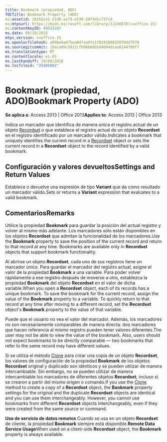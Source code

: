 ```yaml
---
title: Bookmark (propiedad, ADO)
TOCTitle: Bookmark Property (ADO)
ms:assetid: 101b2ce1-21d8-aa79-e530-20f9d1c73fc8
ms:mtpsurl: https://msdn.microsoft.com/library/JJ248870(v=office.15)
ms:contentKeyID: 48543287
ms.date: 09/18/2015
mtps_version: v=office.15
ms.openlocfilehash: a89be0ad75ea84faa9fe17834260832070dd7578
ms.sourcegitcommit: 19aca09c5812cfb98b68b5d4604dcaa814479df7
ms.translationtype: MT
ms.contentlocale: es-ES
ms.lasthandoff: 10/09/2018
ms.locfileid: "25485002"
---
```

# <a name="bookmark-property-ado"></a><span data-ttu-id="5dc30-102">Bookmark (propiedad, ADO)</span><span class="sxs-lookup"><span data-stu-id="5dc30-102">Bookmark Property (ADO)</span></span>


<span data-ttu-id="5dc30-103">**Se aplica a**: Access 2013 | Office 2013</span><span class="sxs-lookup"><span data-stu-id="5dc30-103">**Applies to**: Access 2013 | Office 2013</span></span>

<span data-ttu-id="5dc30-104">Indica un marcador que identifica de manera única el registro actual de un objeto [Recordset](recordset-object-ado.md) o que establece el registro actual de un objeto **Recordset** en el registro identificado por un marcador válido.</span><span class="sxs-lookup"><span data-stu-id="5dc30-104">Indicates a bookmark that uniquely identifies the current record in a [Recordset](recordset-object-ado.md) object or sets the current record in a **Recordset** object to the record identified by a valid bookmark.</span></span>

## <a name="settings-and-return-values"></a><span data-ttu-id="5dc30-105">Configuración y valores devueltos</span><span class="sxs-lookup"><span data-stu-id="5dc30-105">Settings and Return Values</span></span>

<span data-ttu-id="5dc30-106">Establece o devuelve una expresión de tipo **Variant** que da como resultado un marcador válido.</span><span class="sxs-lookup"><span data-stu-id="5dc30-106">Sets or returns a **Variant** expression that evaluates to a valid bookmark.</span></span>

## <a name="remarks"></a><span data-ttu-id="5dc30-107">Comentarios</span><span class="sxs-lookup"><span data-stu-id="5dc30-107">Remarks</span></span>

<span data-ttu-id="5dc30-p101">Utilice la propiedad **Bookmark** para guardar la posición del actual registro y volver al mismo más adelante. Los marcadores sólo están disponibles en los objetos **Recordset** que admitan la funcionalidad de los marcadores.</span><span class="sxs-lookup"><span data-stu-id="5dc30-p101">Use the **Bookmark** property to save the position of the current record and return to that record at any time. Bookmarks are available only in **Recordset** objects that support bookmark functionality.</span></span>

<span data-ttu-id="5dc30-p102">Al abrirse un objeto **Recordset**, cada uno de sus registros tiene un marcador único. Para guardar el marcador del registro actual, asigne el valor de la propiedad **Bookmark** a una variable. Para poder volver rápidamente a ese registro después de moverse a otro, establezca la propiedad **Bookmark** del objeto **Recordset** en el valor de dicha variable.</span><span class="sxs-lookup"><span data-stu-id="5dc30-p102">When you open a **Recordset** object, each of its records has a unique bookmark. To save the bookmark for the current record, assign the value of the **Bookmark** property to a variable. To quickly return to that record at any time after moving to a different record, set the **Recordset** object's **Bookmark** property to the value of that variable.</span></span>

<span data-ttu-id="5dc30-p103">Puede que el usuario no vea el valor del marcador. Además, los marcadores no son necesariamente comparables de manera directa: dos marcadores que hacen referencia al mismo registro pueden tener valores diferentes.</span><span class="sxs-lookup"><span data-stu-id="5dc30-p103">The user may not be able to view the value of the bookmark. Also, users should not expect bookmarks to be directly comparable — two bookmarks that refer to the same record may have different values.</span></span>

<span data-ttu-id="5dc30-p104">Si se utiliza el método [Clone](clone-method-ado.md) para crear una copia de un objeto **Recordset**, los valores de configuración de la propiedad **Bookmark** de los objetos **Recordset** original y duplicado son idénticos y se pueden utilizar de manera intercambiable. Sin embargo, no se pueden utilizar de manera intercambiable los marcadores de diferentes objetos **Recordset**, incluso si se crearon a partir del mismo origen o comando.</span><span class="sxs-lookup"><span data-stu-id="5dc30-p104">If you use the [Clone](clone-method-ado.md) method to create a copy of a **Recordset** object, the **Bookmark** property settings for the original and the duplicate **Recordset** objects are identical and you can use them interchangeably. However, you cannot use bookmarks from different **Recordset** objects interchangeably, even if they were created from the same source or command.</span></span>

<span data-ttu-id="5dc30-117">**Uso de servicio de datos remotos** Cuando se usa en un objeto **Recordset** de cliente, la propiedad **Bookmark** siempre está disponible.</span><span class="sxs-lookup"><span data-stu-id="5dc30-117">**Remote Data Service Usage**When used on a client-side **Recordset** object, the **Bookmark** property is always available.</span></span>

